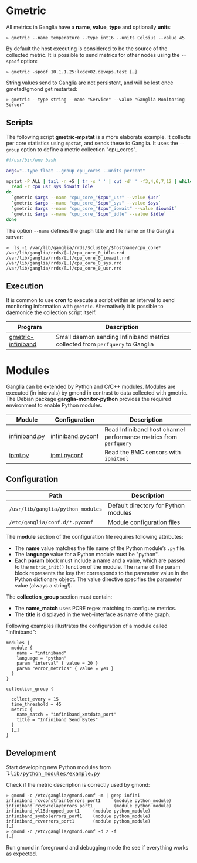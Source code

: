 
# Gmetric

All metrics in Ganglia have a **name**, **value**, **type** and optionally **units**:

~~~
» gmetric --name temperature --type int16 --units Celsius --value 45
~~~

By default the host executing is considered to be the source of the collected metric. It is possible to send metrics for other nodes using the `--spoof` option:

~~~
» gmetric -spoof 10.1.1.25:lxdev02.devops.test […]
~~~

String values send to Ganglia are not persistent, and will be lost once gmetad/gmond get restarted:

~~~
» gmetric --type string --name "Service" --value "Ganglia Monitoring Server"
~~~

## Scripts

The following script **gmetric-mpstat** is a more elaborate example. It collects per core statistics using `mpstat`, and sends these to Ganglia. It uses the `--group` option to define a metric collection "cpu_cores".

~~~bash
#!/usr/bin/env bash

args="--type float --group cpu_cores --units percent"

mpstat -P ALL | tail -n +5 | tr -s ' ' | cut -d' ' -f3,4,6,7,12 | while 
  read -r cpu usr sys iowait idle
do 
  `gmetric $args --name "cpu_core_"$cpu"_usr" --value $usr` 
  `gmetric $args --name "cpu_core_"$cpu"_sys" --value $sys` 
  `gmetric $args --name "cpu_core_"$cpu"_iowait" --value $iowait` 
  `gmetric $args --name "cpu_core_"$cpu"_idle" --value $idle`
done
~~~

The option `--name` defines the graph title and file name on the Ganglia server:

    »  ls -1 /var/lib/ganglia/rrds/$cluster/$hostname/cpu_core*
    /var/lib/ganglia/rrds/[…]/cpu_core_0_idle.rrd
    /var/lib/ganglia/rrds/[…]/cpu_core_0_iowait.rrd
    /var/lib/ganglia/rrds/[…]/cpu_core_0_sys.rrd
    /var/lib/ganglia/rrds/[…]/cpu_core_0_usr.rrd

## Execution

It is common to use **cron** to execute a script within an interval to send monitoring information with `gmetric`. Alternatively it is possible to daemonice the collection script itself.

Program | Description
--------|---------------------
[gmetric-infiniband](bin/gmetric-infiniband) | Small daemon sending Infiniband metrics collected from `perfquery` to Ganglia 


# Modules

Ganglia can be extended by Python and C/C++ modules. Modules are executed (in intervals) by gmond in contrast to data collected with gmetric. The Debian package **ganglia-monitor-python** provides the required environment to enable Python modules.

Module | Configuration  | Description
-------|----------------|--------------
[infiniband.py](lib/python_modules/infiniband.py) | [infiniband.pyconf](etc/conf.d/infiniband.pyconf) | Read Infiniband host channel performance metrics from `perfquery`
[ipmi.py](lib/python_modules/infiniband.py) | [ipmi.pyconf](etc/conf.d/ipmi.pyconf) | Read the BMC sensors with `ipmitool`

## Configuration

Path | Description
-----|----------------------
`/usr/lib/ganglia/python_modules` | Default directory for Python modules
`/etc/ganglia/conf.d/*.pyconf` | Module configuration files

The **module** section of the configuration file requires following attributes:

- The **name** value matches the file name of the Python module’s `.py` file.
- The **language** value for a Python module must be "python".
- Each **param** block must include a name and a value, which are passed to the `metric_init()` function of the module. The name of the param block represents the key that corresponds to the parameter value in the Python dictionary object. The value directive specifies the parameter value (always a string!).

The **collection_group** section must contain:

- The **name_match** uses PCRE regex matching to configure metrics.
- The **title** is displayed in the web-interface as name of the graph.

Following examples illustrates the configuration of a module called "infiniband":

~~~
modules {
  module {
    name = "infiniband"
    language = "python"
    param "interval" { value = 20 }
    param "error_metrics" { value = yes }
  }
}

collection_group {

  collect_every = 15
  time_threshold = 45
  metric { 
    name_match = "infiniband_xmtdata_port" 
    title = "Infiniband Send Bytes"
  }
  […]
}
~~~

## Development

Start developing new Python modules from ↴<tt>[lib/python_modules/example.py](lib/python_modules/example.py)</tt>

Check if the metric description is correctly used by gmond:

    » gmond -c /etc/ganglia/gmond.conf -m | grep infini
    infiniband_rcvconstrainterrors_port1     (module python_module)
    infiniband_rcvswrelayerrors_port1        (module python_module)
    infiniband_vl15dropped_port1     (module python_module)
    infiniband_symbolerrors_port1    (module python_module)
    infiniband_rcverrors_port1       (module python_module)
    […]
    » gmond -c /etc/ganglia/gmond.conf -d 2 -f
    […]

Run gmond in foreground and debugging mode the see if everything works as expected.
